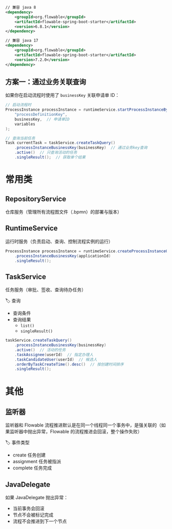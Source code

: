 ```xml
// 兼容 java 8
<dependency>
    <groupId>org.flowable</groupId>
    <artifactId>flowable-spring-boot-starter</artifactId>
    <version>6.8.1</version>
</dependency>

// 兼容 java 17
<dependency>
    <groupId>org.flowable</groupId>
    <artifactId>flowable-spring-boot-starter</artifactId>
    <version>7.2.0</version>
</dependency>
```

## 方案一：通过业务关联查询
如果你在启动流程时使用了 `businessKey` 关联申请单 ID：

```java
// 启动流程时
ProcessInstance processInstance = runtimeService.startProcessInstanceByKey(
    "processDefinitionKey", 
    businessKey,  // 申请单ID
    variables
);

// 查询当前任务
Task currentTask = taskService.createTaskQuery()
    .processInstanceBusinessKey(businessKey)  // 通过业务key查询
    .active()  // 只查询活动的任务
    .singleResult();  // 获取单个结果
```

# 常用类
## RepositoryService
仓库服务（管理所有流程图文件（.bpmn）的部署与版本）



## RuntimeService
运行时服务（负责启动、查询、控制流程实例的运行）

```java
ProcessInstance processInstance = runtimeService.createProcessInstanceQuery()
    .processInstanceBusinessKey(applicationId)
    .singleResult();
```

## TaskService
任务服务（审批、签收、查询待办任务）

🏷️ 查询
- 查询条件
- 查询结果
	- `list()` 
	- `singleResult()` 

```java
taskService.createTaskQuery()
    .processInstanceBusinessKey(businessKey)
    .active()  // 活动的任务
    .taskAssignee(userId)  // 指定办理人
    .taskCandidateUser(userId)  // 候选人
    .orderByTaskCreateTime().desc()  // 按创建时间排序
    .singleResult();
```

# 其他
## 监听器
监听器和 Flowable 流程推进默认是在同一个线程同一个事务中，是强关联的（如果监听器中抛出异常，Flowable 的流程推进会回滚，整个操作失败）

🏷️ 事件类型
- create 任务创建
- assignment 任务被指派
- complete 任务完成

## JavaDelegate
如果 JavaDelegate 抛出异常：
- 当前事务会回滚
- 节点不会被标记完成
- 流程不会推进到下一个节点


